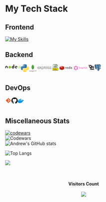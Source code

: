 # My Tech Stack

## Frontend

[![My Skills](https://skillicons.dev/icons?i=react,js,css,sass,html,ts,vscode,gulp,redux,electron,bootstrap,webpack,vite,jest,figma,apollo,vue,angular,next,graphql,chakra,&perline=20)](https://skillicons.dev)
## Backend
<img align="left" alt="NodeJs" title='NodeJs' width="10%" src="https://github.com/AndrewMosh/AndrewMosh/blob/main/icons/nodejs.svg"/>
<img align="left" alt="Python" title='Python' width="5%" src="https://github.com/AndrewMosh/AndrewMosh/blob/main/icons/python.png"/>
<img align="left" alt="Mongodb" title='Mongodb' width="5%" src="https://github.com/AndrewMosh/AndrewMosh/blob/main/icons/mongodb.svg"/>
<img align="left" alt="express" width="10%" src="https://github.com/AndrewMosh/AndrewMosh/blob/main/icons/expressjs-ar21.svg"/>
<img align="left" alt="SQL" title='SQL' width="4%" src="https://github.com/AndrewMosh/AndrewMosh/blob/main/icons/free-icon-sql-file-8422279.png"/>
<img align="left" alt="Redis" title='Redis' width="9.5%" src="https://github.com/AndrewMosh/AndrewMosh/blob/main/icons/redis.svg"/>
<img align="left" alt="GraphQL" title='GraphQL' width="9.5%" src="https://github.com/AndrewMosh/AndrewMosh/blob/main/icons/graphql.svg"/>
<img align="left" alt="Websocket" title='Websocket' width="4%" src="https://github.com/AndrewMosh/AndrewMosh/blob/main/icons/websocket.svg"/>
<img align="left" alt="Postgresql" title='Postgresql' width="4%" src="https://github.com/AndrewMosh/AndrewMosh/blob/main/icons/Postgresql.svg..png"/>

</br>
</br>

## DevOps

<img align="left" alt="Git" title='Git' width="4%"  src="https://github.com/AndrewMosh/AndrewMosh/blob/main/icons/git.png"/>
<img align="left" alt="GitHub" title='GitHub' width="4%"  src="https://github.com/AndrewMosh/AndrewMosh/blob/main/icons/github.png"/>
<img align="left" alt="Docker" title='Docker' width="4%"  src="https://github.com/AndrewMosh/AndrewMosh/blob/main/icons/docker-4.svg"/>
</br>
</br>

## Miscellaneous Stats

[![codewars](https://www.codewars.com/users/AndrewMosh/badges/large)](https://www.codewars.com/users/AndrewMosh)
</br>
![Codewars](https://github.r2v.ch/codewars?user=AndrewMosh)  
![Andrew's GitHub stats](https://github-readme-stats.vercel.app/api?username=AndrewMosh&show_icons=true&theme=radical)
</br>

![Top Langs](https://github-readme-stats.vercel.app/api/top-langs/?theme=dark&username=AndrewMosh&langs_count=12)

<div >
      <img src="https://github-profile-trophy.vercel.app/?username=AndrewMosh&theme=discord&no-frame=false&no-bg=false&margin-w=4&column=8">
    </a>
</div>

</br>
 <div align="center">
<br><p align="centre"><b>Visitors Count</b></p>  
<p align="center"><img align="center" src="https://profile-counter.glitch.me/{AndrewMosh}/count.svg"/></p> 
<br>
</div>



<!-- [![GitHub Streak](https://github-readme-streak-stats.herokuapp.com/?user=AndrewMosh)](https://github.com/AndrewMosh) -->
